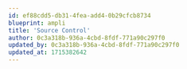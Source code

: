 ```yaml
---
id: ef88cdd5-db31-4fea-add4-0b29cfcb8734
blueprint: ampli
title: 'Source Control'
author: 0c3a318b-936a-4cbd-8fdf-771a90c297f0
updated_by: 0c3a318b-936a-4cbd-8fdf-771a90c297f0
updated_at: 1715382642
---
```

